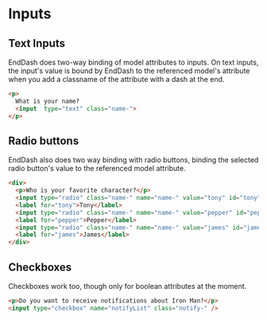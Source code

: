 Inputs
======

## Text Inputs

EndDash does two-way binding of model attributes to inputs. On text inputs,
the input's value is bound by EndDash to the referenced model's attribute
when you add a classname of the attribute with a dash at the end.

```html
<p>
  What is your name?
  <input  type="text" class="name-">
</p>
```

## Radio buttons

EndDash also does two way binding with radio buttons, binding the selected radio
button's value to the referenced model attribute.

```html
<div>
  <p>Who is your favorite character?</p>
  <input type="radio" class="name-" name="name-" value="tony" id="tony"/>
  <label for="tony">Tony</label>
  <input type="radio" class="name-" name="name-" value="pepper" id="pepper"/>
  <label for="pepper">Pepper</label>
  <input type="radio" class="name-" name="name-" value="james" id="james"/>
  <label for="james">James</label>
</div>
```

## Checkboxes

Checkboxes work too, though only for boolean attributes at the moment.
```html
<p>Do you want to receive notifications about Iron Man?</p>
<input type="checkbox" name="notifyList" class="notify-" />
```